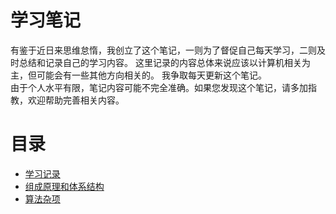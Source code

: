 # 学习笔记
有鉴于近日来思维怠惰，我创立了这个笔记，一则为了督促自己每天学习，二则及时总结和记录自己的学习内容。
这里记录的内容总体来说应该以计算机相关为主，但可能会有一些其他方向相关的。
我争取每天更新这个笔记。\
由于个人水平有限，笔记内容可能不完全准确。如果您发现这个笔记，请多加指教，欢迎帮助完善相关内容。

# 目录
- [学习记录](log/2019.md)
- [组成原理和体系结构](组成原理和体系结构/目录.md)
- [算法杂项](算法杂项/目录.md)
